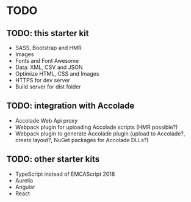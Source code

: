 # TODO

## TODO: this starter kit

- SASS, Bootstrap and HMR
- Images
- Fonts and Font Awesome
- Data: XML, CSV and JSON
- Optimize HTML, CSS and Images
- HTTPS for dev server
- Build server for dist folder

## TODO: integration with Accolade

- Accolade Web Api proxy
- Webpack plugin for uploading Accolade scripts (HMR possible?)
- Webpack plugin to generate Accolade plugin (upload to Accolade?, create layout?, NuGet packages for Accolade DLLs?)

## TODO: other starter kits

- TypeScript instead of EMCAScript 2018
- Aurelia
- Angular
- React
